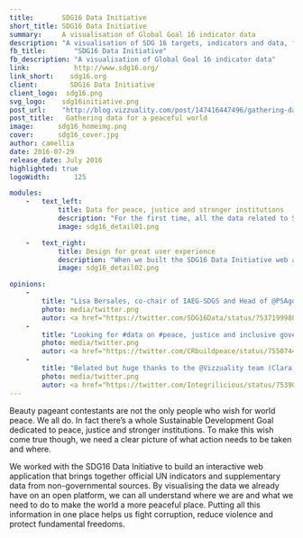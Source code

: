 ```yaml
---
title:       SDG16 Data Initiative      
short_title: SDG16 Data Initiative
summary:     A visualisation of Global Goal 16 indicator data    
description: "A visualisation of SDG 16 targets, indicators and data, for a world with peace, justice and stronger instituitions"  
fb_title:       "SDG16 Data Initiative"   
fb_description: "A visualisation of Global Goal 16 indicator data"
link:           http://www.sdg16.org/ 
link_short:    sdg16.org
client:        SDG16 Data Initiative      
client_logo:  sdg16.png
svg_logo:    sdg16initiative.png    
post_url:    "http://blog.vizzuality.com/post/147416447496/gathering-data-for-a-peaceful-world"
post_title:   Gathering data for a peaceful world 
image:      sdg16_homeimg.png      
cover:      sdg16_cover.jpg      
author: camellia     
date: 2016-07-29       
release_date: July 2016             
highlighted: true
logoWidth:      125

modules:
    -   text_left: 
            title: Data for peace, justice and stronger institutions
            description: "For the first time, all the data related to SDG 16 targets are in one place. Drawing on our experience of building the Government Data Alliance dashboard, we’ve made a web application that quickly introduces people to SDG 16 targets and the data to track them. The data comes from 30 different sources, including UN agencies, the World Bank, Transparency International, and Gallup. We used CARTO Engine to pull all the data together, query all the different databases at once and instantly see the data for the map or country we’re interested in. If you want to download the data, you can do that too, or use the geometrics to draw your own map."
            image: sdg16_detail01.png

    -   text_right: 
            title: Design for great user experience
            description: "When we built the SDG16 Data Initiative web application we wanted to create the best user experience possible. We think we’ve achieved this with a careful selection of typography, colours and interactions. The serif font Lora adds personality to the headings and titles while a simple colour scale helps people understand how to interact with the map. By applying transversal navigation to the application we’ve been able to guide people towards additional content and extra features, such as a country comparison tool. The result is a delightful, intuitive application that makes global data on peace and justice transparent."   
            image: sdg16_detail02.png

opinions:
    -
        title: "Lisa Bersales, co-chair of IAEG-SDGS and Head of @PSAgovph welcomes the #SDG16 Data Initiative with one word: Wow!"
        photo: media/twitter.png
        autor: <a href="https://twitter.com/SDG16Data/status/753719998003175424">SDG16 Data Initiative</a>
    -
        title: "Looking for #data on #peace, justice and inclusive governance? Great new resource from @SDG16Data <a href='http://www.sdg16.org/'>sdg16.org</a>"
        photo: media/twitter.png
        autor: <a href="https://twitter.com/CRbuildpeace/status/755074426664841216">ConciliationResource</a> 
    -
        title: "Belated but huge thanks to the @Vizzuality team (Clara, Sergio et al) for making http://sdg16.org happen nearly overnight"
        photo: media/twitter.png
        autor: <a href="https://twitter.com/Integrilicious/status/753909552983248896">Nathaniel Heller</a>   
---
```

Beauty pageant contestants are not the only people who wish for world peace. We all do. In fact there’s a whole Sustainable Development Goal dedicated to peace, justice and stronger institutions. To make this wish come true though, we need a clear picture of what action needs to be taken and where. 

We worked with the SDG16 Data Initiative to build an interactive web application that brings together official UN indicators and supplementary data from non-governmental sources. By visualising the data we already have on an open platform, we can all understand where we are and what we need to do to make the world a more peaceful place. Putting all this information in one place helps us fight corruption, reduce violence and protect fundamental freedoms.
